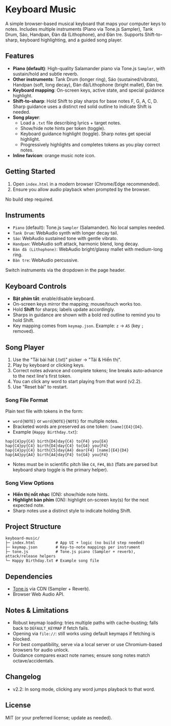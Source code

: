 # Keyboard Music

A simple browser-based musical keyboard that maps your computer keys to notes. Includes multiple instruments (Piano via Tone.js Sampler), Tank Drum, Sáo, Handpan, Đàn đá (Lithophone), and Đàn tre. Supports Shift-to-sharp, keyboard highlighting, and a guided song player.

## Features
- **Piano (default)**: High-quality Salamander piano via Tone.js `Sampler`, with sustain/hold and subtle reverb.
- **Other instruments**: Tank Drum (longer ring), Sáo (sustained/vibrato), Handpan (soft, long decay), Đàn đá/Lithophone (bright mallet), Đàn tre.
- **Keyboard mapping**: On-screen keys, active state, and special guidance highlight.
- **Shift-to-sharp**: Hold Shift to play sharps for base notes F, G, A, C, D. Sharp guidance uses a distinct red solid outline to indicate Shift is needed.
- **Song player**:
  - Load a `.txt` file describing lyrics + target notes.
  - Show/hide note hints per token (toggle).
  - Keyboard guidance highlight (toggle). Sharp notes get special highlight.
  - Progressively highlights and completes tokens as you play correct notes.
- **Inline favicon**: orange music note icon.

## Getting Started
1. Open `index.html` in a modern browser (Chrome/Edge recommended).
2. Ensure you allow audio playback when prompted by the browser.

No build step required.

## Instruments
- `Piano` (default): Tone.js `Sampler` (Salamander). No local samples needed.
- `Tank Drum`: WebAudio synth with longer decay tail.
- `Sáo`: WebAudio sustained tone with gentle vibrato.
- `Handpan`: WebAudio soft attack, harmonic blend, long decay.
- `Đàn đá (Lithophone)`: WebAudio bright/glassy mallet with medium-long ring.
- `Đàn tre`: WebAudio percussive.

Switch instruments via the dropdown in the page header.

## Keyboard Controls
- **Bật phím tắt**: enable/disable keyboard.
- On-screen keys mirror the mapping; mouse/touch works too.
- Hold **Shift** for sharps; labels update accordingly.
- Sharps in guidance are shown with a bold red outline to remind you to hold Shift.
- Key mapping comes from `keymap.json`. Example: `z` → `A5` (key `;` removed).

## Song Player
1. Use the "Tải bài hát (.txt)" picker → "Tải & Hiển thị".
2. Play by keyboard or clicking keys.
3. Correct notes advance and complete tokens; line breaks auto-advance to the next line's first token.
4. You can click any word to start playing from that word (v2.2).
4. Use "Reset bài" to restart.

### Song File Format
Plain text file with tokens in the form:
- `word{NOTE}` or `word{NOTE}{NOTE}` for multiple notes.
- Bracketed words are preserved as one token: `[name]{E4}{D4}`.
- Example (`Happy Birthday.txt`):
```
hap{C4}py{C4} birth{D4}day{C4} to{F4} you{E4}
hap{C4}py{C4} birth{D4}day{C4} to{G4} you{F4}
hap{C4}py{C4} birth{C5}day{A4} dear{F4} [name]{E4}{D4}
hap{A4}py{A4} birth{A4}day{F4} to{G4} you{F4}
```
- Notes must be in scientific pitch like `C4`, `F#4`, `Bb3` (flats are parsed but keyboard sharp toggle is the primary helper).

### Song View Options
- **Hiển thị nốt nhạc** (ON): show/hide note hints.
- **Highlight bàn phím** (ON): highlight on-screen key(s) for the next expected note.
- Sharp notes use a distinct style to indicate holding Shift.

## Project Structure
```
keyboard-music/
├─ index.html         # App UI + logic (no build step needed)
├─ keymap.json        # Key-to-note mappings per instrument
├─ tone.js            # Tone.js piano (Sampler + reverb), attack/release helpers
└─ Happy Birthday.txt # Example song file
```

## Dependencies
- [Tone.js](https://tonejs.github.io/) via CDN (Sampler + Reverb).
- Browser Web Audio API.

## Notes & Limitations
- Robust keymap loading: tries multiple paths with cache-busting; falls back to `DEFAULT_KEYMAP` if fetch fails.
- Opening via `file://`: still works using default keymaps if fetching is blocked.
- For best compatibility, serve via a local server or use Chromium-based browsers for audio unlock.
- Guidance compares exact note names; ensure song notes match octave/accidentals.

## Changelog
- v2.2: In song mode, clicking any word jumps playback to that word.

## License
MIT (or your preferred license; update as needed).
